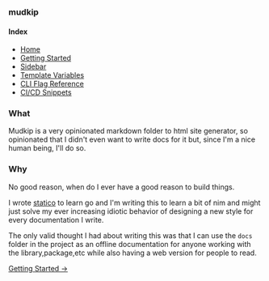### mudkip

#### Index

- [Home](/)
- [Getting Started](/getting-started)
- [Sidebar](/sidebar)
- [Template Variables](/template-variables)
- [CLI Flag Reference](/cli)
- [CI/CD Snippets](/ci)

### What

Mudkip is a very opinionated markdown folder to html site generator, so
opinionated that I didn't even want to write docs for it but, since I'm a nice
human being, I'll do so.

### Why

No good reason, when do I ever have a good reason to build things.

I wrote [statico](https://github.com/barelyhuman/statico) to learn go and I'm
writing this to learn a bit of nim and might just solve my ever increasing
idiotic behavior of designing a new style for every documentation I write.

The only valid thought I had about writing this was that I can use the `docs`
folder in the project as an offline documentation for anyone working with the
library,package,etc while also having a web version for people to read.

[Getting Started &rarr;](/getting-started)
